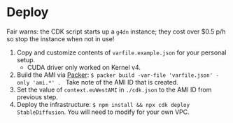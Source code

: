 # Deploy

Fair warns: the CDK script starts up a `g4dn` instance; they cost over $0.5 p/h
so stop the instance when not in use!

1. Copy and customize contents of `varfile.example.json` for your personal
   setup.
   - CUDA driver only worked on Kernel v4.
2. Build the AMI via
   [Packer](https://developer.hashicorp.com/packer/tutorials/docker-get-started/get-started-install-cli):
   `$ packer build -var-file 'varfile.json' -only 'ami.*' . ` Take note of the
   AMI ID that is created.
3. Set the value of `context.euWestAMI` in `./cdk.json` to the AMI ID from
   previous step.
4. Deploy the infrastructure: `$ npm install && npx cdk deploy StableDiffusion`.
   You will need to modify for your own VPC.
